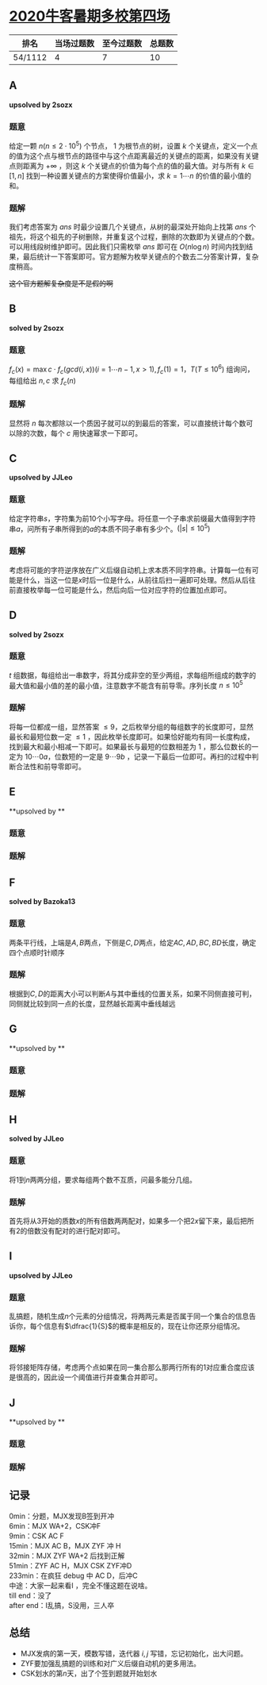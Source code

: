 # [2020牛客暑期多校第四场](https://ac.nowcoder.com/acm/contest/5669)

| 排名    | 当场过题数 | 至今过题数 | 总题数 |
| ------- | ---------- | ---------- | ------ |
| 54/1112 | 4          | 7          | 10     |

## **A**

**upsolved by 2sozx**

### 题意

给定一颗 $n(n\le 2\cdot 10^5)$ 个节点， $1$ 为根节点的树，设置 $k$ 个关键点，定义一个点的值为这个点与根节点的路径中与这个点距离最近的关键点的距离，如果没有关键点则距离为 $+\infty$ ，则这 $k$ 个关键点的价值为每个点的值的最大值。对与所有 $k\in [1,n]$ 找到一种设置关键点的方案使得价值最小，求 $k=1\cdots n$ 的价值的最小值的和。

### 题解

我们考虑答案为 $ans$ 时最少设置几个关键点，从树的最深处开始向上找第 $ans$ 个祖先，将这个祖先的子树删除，并重复这个过程，删除的次数即为关键点的个数。可以用线段树维护即可。因此我们只需枚举 $ans$ 即可在 $O(n\log n)$ 时间内找到结果，最后统计一下答案即可。官方题解为枚举关键点的个数去二分答案计算，复杂度稍高。

<del>这个官方题解复杂度是不是假的啊</del>

## **B**

**solved by 2sozx**

### 题意

$f_c(x)=\max c\cdot f_c(gcd(i,x)) (i=1\cdots n-1,x>1),f_c(1)=1$，$T(T\le 10^6)$ 组询问，每组给出 $n,c$ 求 $f_c(n)$

### 题解

显然将 $n$ 每次都除以一个质因子就可以的到最后的答案，可以直接统计每个数可以除的次数，每个 $c$ 用快速幂求一下即可。

## **C**

**upsolved by JJLeo**

### 题意

给定字符串$s$，字符集为前$10$个小写字母。将任意一个子串求前缀最大值得到字符串$a$，问所有子串所得到的$a$的本质不同子串有多少个。$(|s| \le 10^5)$

### 题解

考虑将可能的字符逆序放在广义后缀自动机上求本质不同字符串。计算每一位有可能是什么，当这一位是$x$时后一位是什么，从前往后扫一遍即可处理。然后从后往前直接枚举每一位可能是什么，然后向后一位对应字符的位置加点即可。

## **D**

**solved by 2sozx**

### 题意

$t$ 组数据，每组给出一串数字，将其分成非空的至少两组，求每组所组成的数字的最大值和最小值的差的最小值，注意数字不能含有前导零。序列长度 $n\le10^5$

### 题解

将每一位都成一组，显然答案 $\le9$，之后枚举分组的每组数字的长度即可，显然最长和最短位数一定 $\le1$ ，因此枚举长度即可。如果恰好能均有同一长度构成，找到最大和最小相减一下即可。如果最长与最短的位数相差为 $1$ ，那么位数长的一定为 $10\cdots0a$，位数短的一定是 $9\cdots9b$ ，记录一下最后一位即可。再扫的过程中判断合法性和前导零即可。

## **E**

**upsolved by **

### 题意



### 题解



## **F**

**solved by Bazoka13**

### 题意

两条平行线，上端是$A,B$两点，下侧是$C,D$两点，给定$AC,AD,BC,BD$长度，确定四个点顺时针顺序

### 题解

根据到$C,D$的距离大小可以判断$A$与其中垂线的位置关系，如果不同侧直接可判，同侧就比较到同一点的长度，显然越长距离中垂线越远

## **G**

**upsolved by **

### 题意



### 题解



## **H**

**solved by JJLeo**

### 题意

将$1$到$n$两两分组，要求每组两个数不互质，问最多能分几组。

### 题解

首先将从$3$开始的质数$x$的所有倍数两两配对，如果多一个把$2x$留下来，最后把所有$2$的倍数没有配对的进行配对即可。

## **I**

**upsolved by JJLeo**

### 题意

乱搞题，随机生成$n$个元素的分组情况，将两两元素是否属于同一个集合的信息告诉你，每个信息有$\dfrac{1}{S}$的概率是相反的，现在让你还原分组情况。

### 题解

将邻接矩阵存储，考虑两个点如果在同一集合那么那两行所有的$1$对应重合度应该是很高的，因此设一个阈值进行并查集合并即可。

## **J**

**upsolved by **

### 题意



### 题解



## **记录**

0min：分题，MJX发现B签到开冲<br>
6min：MJX WA+2，CSK冲F<br>
9min：CSK AC F<br>
15min：MJX AC B，MJX ZYF 冲 H<br>
32min：MJX ZYF WA+2 后找到正解<br>
51min：ZYF AC H，MJX CSK ZYF冲D<br>
233min：在疯狂 debug 中 AC D，后冲C<br>
中途：大家一起来看I ，完全不懂这题在说啥。<br>
till end：没了<br>
after end：I乱搞，S没用，三人卒

## **总结**

  * MJX发病的第一天，模数写错，迭代器 $i,j$ 写错，忘记初始化，出大问题。
  * ZYF要加强乱搞题的训练和对广义后缀自动机的更多用法。
  * CSK划水的第$n$天，出了个签到题就开始划水